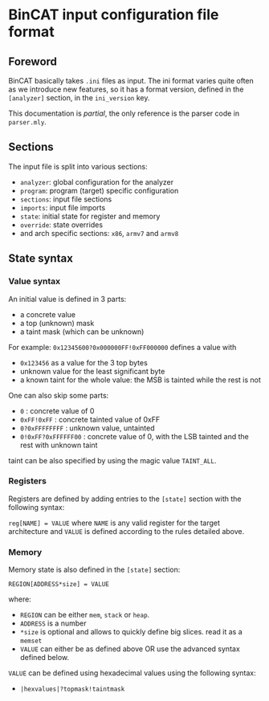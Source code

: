 # BinCAT input configuration file format

## Foreword

BinCAT basically takes `.ini` files as input. The ini format varies quite often
as we introduce new features, so it has a format version, defined in the
`[analyzer]` section, in the `ini_version` key.

This documentation is *partial*, the only reference is the parser code in
`parser.mly`.

## Sections

The input file is split into various sections:
* `analyzer`: global configuration for the analyzer
* `program`: program (target) specific configuration
* `sections`: input file sections
* `imports`: input file imports
* `state`: initial state for register and memory 
* `override`: state overrides
* and arch specific sections: `x86`, `armv7` and `armv8`

## State syntax

### Value syntax

An initial value is defined in 3 parts:

* a concrete value
* a top (unknown) mask
* a taint mask (which can be unknown)

For example: `0x12345600?0x000000FF!0xFF000000` defines a value with
* `0x123456` as a value for the 3 top bytes
* unknown value for the least significant byte
* a known taint for the whole value: the MSB is tainted while the rest is not

One can also skip some parts:

* `0` : concrete value of 0 
* `0xFF!0xFF` : concrete tainted value of 0xFF
* `0?0xFFFFFFFF` : unknown value, untainted
* `0!0xFF?0xFFFFFF00` : concrete value of 0, with the LSB tainted and the rest with unknown taint

taint can be also specified by using the magic value `TAINT_ALL`.

### Registers

Registers are defined by adding entries to the `[state]` section with the
following syntax:

`reg[NAME] = VALUE` where `NAME` is any valid register for the target
architecture and `VALUE` is defined according to the rules detailed above.

### Memory
Memory state is also defined in the `[state]` section:

`REGION[ADDRESS*size] = VALUE`

where:

* `REGION` can be either `mem`, `stack` or `heap`.
* `ADDRESS` is a number
* `*size` is optional and allows to quickly define big slices. read it as a `memset`
* `VALUE` can either be as defined above OR use the advanced syntax defined below.

`VALUE` can be defined using hexadecimal values using the following syntax:

* `|hexvalues|?topmask!taintmask`

